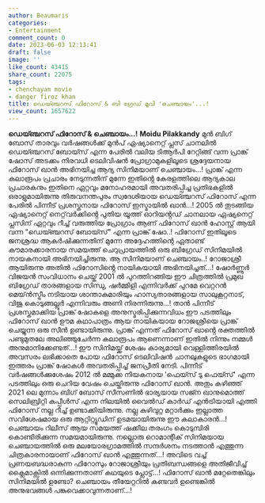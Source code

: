 ```yaml
---
author: Beaumaris
categories:
- Entertainment
comment_count: 0
date: 2023-06-03 12:13:41
draft: false
image: ''
like_count: 43415
share_count: 22075
tags:
- chenchayam movie
- danger firoz khan
title: ഡെയ്ഞ്ചറസ് ഫിറോസ് & ബി ഗ്രേഡ് മൂവി 'ചെഞ്ചായം'...!
view_count: 1657622
---
```


**ഡെയ്ഞ്ചറസ് ഫിറോസ് & ചെഞ്ചായം...!** **Moidu Pilakkandy** മുൻ ബിഗ് ബോസ് താരവും വർഷങ്ങൾക്ക് മുൻപ് ഏഷ്യാനെറ്റ് പ്ലസ് ചാനലിൽ ഡെയ്ഞ്ചറസ് ബോയ്സ് എന്ന പേരിൽ വലിയ ടിആർപി റേറ്റിങ്ങ് വന്ന പ്രാങ്ക് ഷോസ് അടക്കം നിരവധി ടെലിവിഷൻ പ്രോഗ്രാമുകളിലൂടെ ശ്രദ്ദേയനായ ഫിറോസ് ഖാൻ അഭിനയിച്ച ആദ്യ സിനിമയാണ് ചെഞ്ചായം...! പ്രാങ്ക് എന്ന കലാരൂപം പ്രചാരം നേടുന്നതിന് മുന്നേ ഇതിൻ്റെ കേരളത്തിലെ ആദ്യകാല പ്രചാരകനും ഇതിനെ ഏറ്റവും മനോഹരമായി അവതരിപ്പിച്ച പ്രതിഭകളിൽ ഒരാളുമായിരുന്നു തിരുവനന്തപുരം സ്വദേശിയായ ഡെയ്ഞ്ചറസ് ഫിറോസ് എന്ന പേരിൽ പിന്നീട് പ്രശസ്തനായ ഫിറോസ് ഇസ്മായിൽ ഖാൻ...! 2005 ൽ തുടങ്ങിയ ഏഷ്യാനെറ്റ് നെറ്റ്‌വർക്കിൻ്റെ പുതിയ യൂത്ത് ഓറിയൻ്റഡ് ചാനലായ ഏഷ്യനെറ്റ് പ്ലസിന് ഏറ്റവും റീച്ച് വരുത്തിയ പ്രോഗ്രാം ആണ് ഫിറോസ് ഖാൻ ഹോസ്റ്റ് ആയി വന്ന "ഡെയ്ഞ്ചറസ് ബോയ്സ്" എന്ന പ്രാങ്ക് ഷോ..! [](https://cdn.boolokam.com/articles/2023/06/dqdfffffg.jpg)ഫിറോസ് ഇതിലൂടെ ജനശ്രദ്ധ ആകർഷിക്കുന്നതിന് മുന്നേ അദ്ദേഹത്തിന്റെ ഏതാണ്ട് കൗമാരക്കാരനായ സമയത്ത് ചെറുപ്രായത്തിൽ ഒരു ബിഗ്രേഡ് സിനിമയിൽ നായകനായി അഭിനയിച്ചിരുന്നു. ആ സിനിമയാണ് ചെഞ്ചായം..! റോജാശ്രീ ആയിരുന്നു അതിൽ ഫിറോസിൻ്റെ നായികയായി അഭിനയിച്ചത്...! ഷോർണ്ണൂർ വിജയൻ സംവിധാനം ചെയ്ത് 2001 ൽ പുറത്തിറങ്ങിയ ഈ ചിത്രത്തിൽ പ്രമുഖ ബിഗ്രേഡ് താരങ്ങളായ സിന്ധു, ഷർമ്മിളി എന്നിവർക്ക് പുറമേ വെറ്ററൻ മെയ്ൻസ്ട്രീം നടിയായ ശാന്താകുമാരിയും ഹാസ്യതാരങ്ങളായ സാലുകൂറ്റനാട്, വിജു കൊടുങ്ങല്ലൂർ എന്നിവരും അണി നിരന്നിരുന്നു...! താൻ പിന്നീട് പ്രശസ്തമാക്കിയ പ്രാങ്ക് ഷോകളെ അനുസ്മരിപ്പിക്കുന്നവിധം ഈ പടത്തിലും ഫിറോസ് ഖാൻ ഊമ കഥാപാത്രം ആയ നായികയായ റോജശ്രീയെ പ്രാങ്ക് ചെയ്യുന്ന ഒരു സീൻ ഉണ്ടായിരുന്നു. പ്രാങ്ക് എന്നത് ഫിറോസ് ഖാൻ്റെ രക്തത്തിൽ പണ്ടുമുതലേ അലിഞ്ഞുചേർന്ന കലാരൂപം ആണെന്നാണ് ഇതിൽ നിന്നും നമ്മൾ അനുമാനിക്കേണ്ടത്...! ഈ സിനിമയ്ക്ക് ശേഷം കാര്യമായി വെള്ളിത്തിരയിൽ അവസരം ലഭിക്കാതെ പോയ ഫിറോസ് ടെലിവിഷൻ ചാനലുകളുടെ ഭാഗമായി ഇത്തരം പ്രാങ്ക് ഷോകൾ അവതരിപ്പിച്ച് ജനപ്രീതി നേടി. പിന്നീട് വർഷങ്ങൾക്കുശേഷം 2012 ൽ മമ്മുക്ക നിയകനായ 'ഫെയ്സ് ടു ഫെയ്സ്' എന്ന പടത്തിലും ഒരു ചെറിയ വേഷം ചെയ്തിരുന്നു ഫിറോസ് ഖാൻ. അതും കഴിഞ്ഞ് 2021 ലെ മുന്നാം ബിഗ് ബോസ് സീസണിൽ ഭാര്യയായ സജ്ന ഖാനുമൊത്ത് സെലിബ്രിറ്റി കപ്പീൾസ് എന്ന നിലയിൽ വൈൽഡ് കാർഡ് എൻട്രിയായി എത്തി ഫിറോസ് നല്ല റീച്ച് ഉണ്ടാക്കിയിരുന്നു. നല്ല കഴിവുറ്റ മറ്റാർക്കും ഇല്ലാത്ത സവിശേഷമായ ഒരു ആറ്റിറ്റ്യൂഡിന് ഉടമയായിരുന്നു ഈ കലാകാരൻ...! ചെഞ്ചായം റിലീസ് ആയ സമയത്ത് ഷക്കീല തരംഗം കൊടുമ്പിരി കൊണ്ടിരിക്കുന്ന സമയമായിരുന്നു. നല്ലൊരു റൊമാന്റിക് സിനിമയായ ചെഞ്ചായത്തിൽ ഒരു മലയോരഗ്രാമത്തിൽ സന്ദർശനം നടത്താൻ എത്തുന്ന ചിത്രകാരനായാണ് ഫിറോസ് ഖാൻ എത്തുന്നത്...! അവിടെ വച്ച് പ്രണയബദ്ധരാകുന്ന ഫിറോസും റോജാശ്രീയും പ്രതിബന്ധങ്ങളെ അതിജീവിച്ച് ക്ലൈമാക്സിൽ ഒന്നിക്കുന്നതാണ് കഥയുടെ പ്ലോട്ട്...! ഫിറോസ് ഖാൻ മറ്റേതെങ്കിലും സിനിമയിൽ ഉണ്ടോ? ചെഞ്ചായം തീയേറ്ററിൽ കണ്ടവർ ഉണ്ടെങ്കിൽ അനുഭവങ്ങൾ പങ്കുവെക്കാവുന്നതാണ്...!